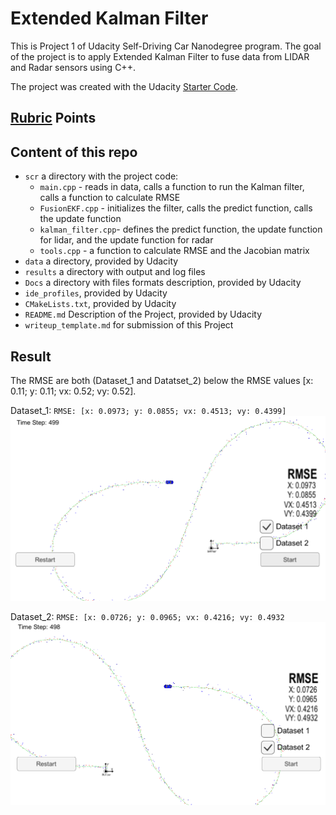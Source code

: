 ﻿
[//]: # (Image References)
[image1]: ./results/Dataset_1.PNG
[image2]: ./results/Dataset_2.PNG



# Extended Kalman Filter
This is Project 1 of Udacity Self-Driving Car Nanodegree program. 
The goal of the project is to apply Extended Kalman Filter to fuse data from LIDAR and Radar sensors using C++.

The project was created with the Udacity [Starter Code](https://github.com/udacity/CarND-Extended-Kalman-Filter-Project).

## [Rubric](https://review.udacity.com/#!/rubrics/748/view) Points


## Content of this repo
- `scr` a directory with the project code:
  - `main.cpp` - reads in data, calls a function to run the Kalman filter, calls a function to calculate RMSE
  - `FusionEKF.cpp` - initializes the filter, calls the predict function, calls the update function
  - `kalman_filter.cpp`- defines the predict function, the update function for lidar, and the update function for radar
  - `tools.cpp` - a function to calculate RMSE and the Jacobian matrix
- `data`  a directory, provided by Udacity
- `results`  a directory with output and log files
- `Docs` a directory with files formats description, provided by Udacity
- `ide_profiles`, provided by Udacity
- `CMakeLists.txt`, provided by Udacity
- `README.md` Description of the Project, provided by Udacity
- `writeup_template.md` for submission of this Project


## Result
The RMSE are both (Dataset_1 and Datatset_2) below the RMSE values  [x: 0.11; y: 0.11; vx: 0.52; vy: 0.52]. 


Dataset_1: `RMSE: [x: 0.0973; y: 0.0855; vx: 0.4513; vy: 0.4399]`
![alt text][image1] 




Dataset_2: `RMSE: [x: 0.0726; y: 0.0965; vx: 0.4216; vy: 0.4932`
![alt text][image2]


